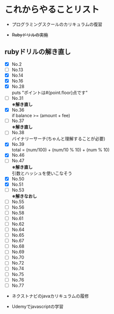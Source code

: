 # これからやることリスト

- プログラミングスクールのカリキュラムの復習

- ~~Rubyドリルの実施~~

## rubyドリルの解き直し
- [x] No.2
- [ ] No.13
- [x] No.14
- [x] No.16
- [x] No.28  
                        puts "ポイントは#{point.floor}点です"
- [ ] No.31  
      **※解き直し**
- [x] No.36  
      if balance >= (amount + fee)
- [ ] No.37  
      **※解き直し**
- [ ] No.38  
      バイナリーサーチ(ちゃんと理解することが必要)
- [x] No.39  
      total = (num/100) + (num/10 % 10) + (num % 10)
- [x] No.46
- [ ] No.47  
      **※解き直し**  
      引数とハッシュを使いこなそう
- [x] No.50
- [x] No.51
- [ ] No.53  
      **※解きなおし**
- [ ] No.55
- [ ] No.56
- [ ] No.58
- [ ] No.61
- [ ] No.62
- [ ] No.64
- [ ] No.65
- [ ] No.67
- [ ] No.68
- [ ] No.69
- [ ] No.70
- [ ] No.72
- [ ] No.74
- [ ] No.75
- [ ] No.76
- [ ] No.77

- ネクストナビのjavaカリキュラムの履修

- Udemyでjavascriptの学習
